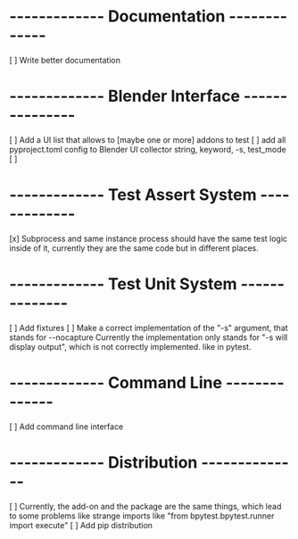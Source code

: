 
# ------------- Documentation -------------

[ ] Write better documentation

# ------------- Blender Interface ---------------

[ ] Add a UI list that allows to [maybe one or more] addons to test
[ ] add all pyproject.toml config to Blender UI
    collector string, keyword, -s, test_mode
[ ] 


# ------------- Test Assert System -------------

[x] Subprocess and same instance process should have the same test 
    logic inside of it, currently they are the same code but in different places.

# ------------- Test Unit System --------------

[ ] Add fixtures
[ ] Make a correct implementation of the "-s" argument, that stands for --nocapture
    Currently the implementation only stands for "-s will display output", which is not correctly implemented.
    like in pytest.


# ------------- Command Line --------------

[ ] Add command line interface

# ------------- Distribution --------------

[ ] Currently, the add-on and the package are the same things, 
    which lead to some problems like strange imports like "from bpytest.bpytest.runner import execute"
[ ] Add pip distribution





